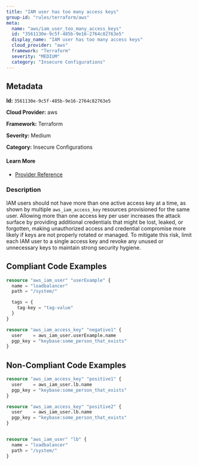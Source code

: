 ```yaml
---
title: "IAM user has too many access keys"
group-id: "rules/terraform/aws"
meta:
  name: "aws/iam_user_too_many_access_keys"
  id: "3561130e-9c5f-485b-9e16-2764c82763e5"
  display_name: "IAM user has too many access keys"
  cloud_provider: "aws"
  framework: "Terraform"
  severity: "MEDIUM"
  category: "Insecure Configurations"
---
```

## Metadata

**Id:** `3561130e-9c5f-485b-9e16-2764c82763e5`

**Cloud Provider:** aws

**Framework:** Terraform

**Severity:** Medium

**Category:** Insecure Configurations

#### Learn More

 - [Provider Reference](https://registry.terraform.io/providers/hashicorp/aws/latest/docs/resources/iam_access_key#user)

### Description

 IAM users should not have more than one active access key at a time, as shown by multiple `aws_iam_access_key` resources provisioned for the same user. Allowing more than one access key per user increases the attack surface by providing additional credentials that might be lost, leaked, or forgotten, making unauthorized access and credential compromise more likely if keys are not properly rotated or managed. To mitigate this risk, limit each IAM user to a single access key and revoke any unused or unnecessary keys to maintain strong security hygiene.


## Compliant Code Examples
```terraform
resource "aws_iam_user" "userExample" {
  name = "loadbalancer"
  path = "/system/"

  tags = {
    tag-key = "tag-value"
  }
}

resource "aws_iam_access_key" "negative1" {
  user    = aws_iam_user.userExample.name
  pgp_key = "keybase:some_person_that_exists"
}


```
## Non-Compliant Code Examples
```terraform
resource "aws_iam_access_key" "positive1" {
  user    = aws_iam_user.lb.name
  pgp_key = "keybase:some_person_that_exists"
}

resource "aws_iam_access_key" "positive2" {
  user    = aws_iam_user.lb.name
  pgp_key = "keybase:some_person_that_exists"
}


resource "aws_iam_user" "lb" {
  name = "loadbalancer"
  path = "/system/"
}

```